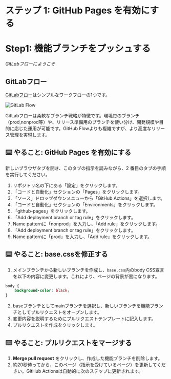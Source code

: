 

# ステップ 1: GitHub Pages を有効にする

# Step1: 機能ブランチをプッシュする

_GitLabフローにようこそ_

## GitLabフロー

[GitLabフロー](https://about.gitlab.com/ja-jp/topics/version-control/what-is-gitlab-flow/)はシンプルなワークフローの1つです。

![GitLab Flow](https://qiita-image-store.s3.amazonaws.com/0/185389/68b5a27b-e32b-d61f-6020-96de3ba1d335.png)

GitLabフローは柔軟なブランチ戦略が特徴です。環境毎のブランチ（prod,nonprod等）や、リリース準備用のブランチを使い分け、開発規模や目的に応じた運用が可能です。GitHub Flowよりも複雑ですが、より高度なリリース管理を実現します。

## ⌨️ やること: GitHub Pages を有効にする

新しいブラウザタブを開き、このタブの指示を読みながら、2 番目のタブの手順を実行してください。

1. リポジトリ名の下にある「設定」をクリックします。
2. 「コードと自動化」セクションの「Pages」をクリックします。
3. 「ソース」ドロップダウンメニューから「GitHub Actions」を選択します。
4. 「コードと自動化」セクションの「Environments」をクリックします。
5. 「github-pages」をクリックします。
6. 「Add deployment branch or tag rule」をクリックします。
7. Name patternに「nonprod」を入力し、「Add rule」をクリックします。
8. 「Add deployment branch or tag rule」をクリックします。
9. Name patternに「prod」を入力し、「Add rule」をクリックします。

## ⌨️ やること: base.cssを修正する

1. メインブランチから新しいブランチを作成し、`base.css`内のbody CSS宣言を以下の内容に変更します。これにより、ページの背景が黒になります。

```css
body {
    background-color: black;
}
```

2. baseブランチとしてmainブランチを選択し、新しいブランチを機能ブランチとしてプルリクエストをオープンします。
3. 変更内容を説明するためにプルリクエストテンプレートに記入します。
4. プルリクエストを作成をクリックします。

## ⌨️ やること: プルリクエストをマージする

1. __Merge pull request__ をクリックし、作成した機能ブランチを削除します。
2. 約20秒待ってから、このページ（指示を受けているページ）を更新してください。GitHub Actionsは自動的に次のステップに更新されます。



